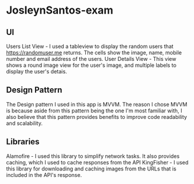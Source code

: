 # JosleynSantos-exam

## UI ##
Users List View - I used a tableview to display the random users that https://randomuser.me returns. The cells show the image, name, mobile number and email address of the users.
User Details View - This view shows a round image view for the user's image, and multiple labels to display the user's detais.

## Design Pattern ##
The Design pattern I used in this app is MVVM. The reason I chose MVVM is because aside from this pattern being the one I'm most familiar with, I also believe that this pattern provides benefits to improve code readability and scalability.

## Libraries ##
Alamofire - I used this library to simplify network tasks. It also provides caching, which I used to cache responses from the API
KingFisher - I used this library for downloading and caching images from the URLs that is included in the API's response.
